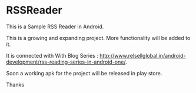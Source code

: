 # RSSReader

This is a Sample RSS Reader in Android. 


This is a growing and expanding project. More functionality will be added to it. 

It is connected with With Blog Series : http://www.relsellglobal.in/android-development/rss-reading-series-in-android-one/. 

Soon a working apk for the project will be released in play store. 


Thanks 
